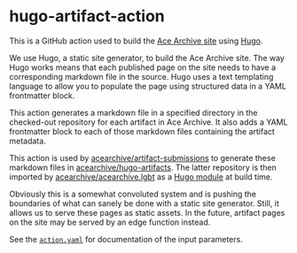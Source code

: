 # hugo-artifact-action

This is a GitHub action used to build the [Ace Archive
site](https://github.com/acearchive/acearchive.lgbt) using
[Hugo](https://gohugo.io).

We use Hugo, a static site generator, to build the Ace Archive site. The way
Hugo works means that each published page on the site needs to have a
corresponding markdown file in the source. Hugo uses a text templating language
to allow you to populate the page using structured data in a YAML frontmatter
block.

This action generates a markdown file in a specified directory in the
checked-out repository for each artifact in Ace Archive. It also adds a YAML
frontmatter block to each of those markdown files containing the artifact
metadata.

This action is used by
[acearchive/artifact-submissions](https://github.com/acearchive/artifact-submissions)
to generate these markdown files in
[acearchive/hugo-artifacts](https://github.com/acearchive/hugo-artifacts). The
latter repository is then imported by
[acearchive/acearchive.lgbt](https://github.com/acearchive/acearchive.lgbt) as
a [Hugo module](https://gohugo.io/hugo-modules/) at build time.

Obviously this is a somewhat convoluted system and is pushing the boundaries of
what can sanely be done with a static site generator. Still, it allows us to
serve these pages as static assets. In the future, artifact pages on the site
may be served by an edge function instead.

See the [`action.yaml`](./action.yaml) for documentation of the input
parameters.
